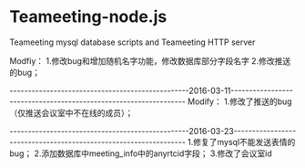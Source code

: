 # Teameeting-node.js
Teameeting mysql database scripts and Teameeting HTTP server

Modfiy：
1.修改bug和增加随机名字功能，修改数据库部分字段名字
2.修改推送的bug；

-------------------------------------------------2016-03-11-----------------------------------------------------------------
Modify：
1.修改了推送的bug（仅推送会议室中不在线的成员）；

-------------------------------------------------2016-03-23-----------------------------------------------------------------
1.修复了mysql不能发送表情的bug；
2.添加数据库中meeting_info中的anyrtcid字段；
3.修改了会议室id